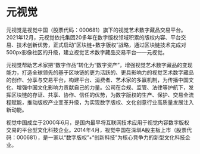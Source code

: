 # 

# 元视觉

元视觉是视觉中国（股票代码：000681）旗下的视觉艺术数字藏品交易平台。2021年12月，元视觉依托集团20多年在数字版权领域积累的版权内容、平台交易、技术创新优势，正式启动“区块链+数字版权”战略，通过区块链技术完成对500px影像社区的升级，建立视觉艺术数字藏品交易平台——元视觉。

元视觉帮助艺术家把“数字作品”转化为“数字资产”，增强视觉艺术数字藏品的变现能力，打造全球领先的基于区块链的更为活跃的、更具影响力的视觉艺术数字藏品的创作、分享与交易平台，构建平台、消费者、艺术家的多赢机制，为传播中国文化、增强中国文化影响力贡献自己的力量。公司在合规、监管、法律等护航下，发挥区块链的存证、共享、协作、信任的优势，为数字版权的生产、保护、交易全流程赋能，推动版权产业变革升级，为实现数字版权、文化创意行业高质量发展注入新动能。

视觉中国成立于2000年6月，是国内最早将互联网技术应用于视觉内容数字版权交易的平台型文化科技企业。2014年4月，视觉中国在深圳A股主板上市（股票代码：000681），是一家以“数字版权”+“创新科技”为核心竞争力的新型文化科技企业。

